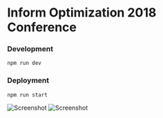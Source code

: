 # Inform Optimization 2018 Conference
### Development
```
npm run dev
```
### Deployment
```
npm run start
```
![Screenshot](https://cloud.githubusercontent.com/assets/6025663/26473272/c00f3e9c-4167-11e7-9672-3c113ddfc5a0.png)
![Screenshot](https://cloud.githubusercontent.com/assets/6025663/26473287/cdbc593a-4167-11e7-8bf2-e52807fe1647.png)
